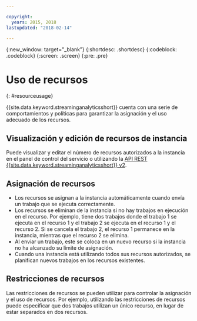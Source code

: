 ```yaml
---

copyright:
  years: 2015, 2018
lastupdated: "2018-02-14"

---
```


<!-- Attribute definitions -->
{:new_window: target="_blank"}
{:shortdesc: .shortdesc}
{:codeblock: .codeblock}
{:screen: .screen}
{:pre: .pre}


# Uso de recursos
{: #resourceusage}

{{site.data.keyword.streaminganalyticsshort}} cuenta con una serie de comportamientos y políticas para garantizar la asignación y el uso adecuado de los recursos.

## Visualización y edición de recursos de instancia
Puede visualizar y editar el número de recursos autorizados a la instancia en el panel de control del servicio o utilizando la [API REST {{site.data.keyword.streaminganalyticsshort}} v2](https://console.bluemix.net/apidocs/1939-streaming-analytics-v2#get-a-streaming-analytics-instance).

## Asignación de recursos 
- Los recursos se asignan a la instancia automáticamente cuando envía un trabajo que se ejecuta correctamente.
- Los recursos se eliminan de la instancia si no hay trabajos en ejecución en el recurso. Por ejemplo, tiene dos trabajos donde el trabajo 1 se ejecuta en el recurso 1 y el trabajo 2 se ejecuta en el recurso 1 y el recurso 2. Si se cancela el trabajo 2, el recurso 1 permanece en la instancia, mientras que el recurso 2 se elimina.
- Al enviar un trabajo, este se coloca en un nuevo recurso si la instancia no ha alcanzado su límite de asignación. 
- Cuando una instancia está utilizando todos sus recursos autorizados, se planifican nuevos trabajos en los recursos existentes.

## Restricciones de recursos

Las restricciones de recursos se pueden utilizar para controlar la asignación y el uso de recursos. Por ejemplo, utilizando las restricciones de recursos puede especificar que dos trabajos utilizan un único recurso, en lugar de estar separados en dos recursos.
